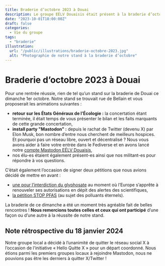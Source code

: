 ```yaml
---
title: Braderie d’octobre 2023 à Douai
description: Le groupe EÉLV Douaisis était présent à la braderie d’octobre pour la cinquième année consécutive.
date: "2023-10-01T18:00:00Z"
draft: false
categories:
  - Vie du groupe
tags:
  - "braderie"
illustration:
  url: "/public/illustrations/braderie-octobre-2023.jpg"
  alt: "Photographie de notre stand à la braderie d’octobre"
---
```


# Braderie d’octobre 2023 à Douai

Pour une rentrée réussie, rien de tel qu’un stand sur la braderie de Douai ce dimanche 1er octobre. Notre stand se trouvait rue de Bellain et vous proposerait les animations suivantes :

- **retour sur les États Généraux de l’Écologie :** la concertation étant terminée, il était temps de vous présenter le bilan et les faits marquants de cette grande concertation,
- **install party "Mastodon" :** depuis le rachat de Twitter (devenu X) par Elon Musk, bon nombre d’entre nous cherchent de meilleurs hospices. Et pourquoi pas un réseau libre, ouvert et décentralisé ? Nous vous avons aider à faire votre entrée dans le Fediverse et en avons lancé notre [compte Mastodon EÉLV Douaisis](https://mastoot.fr/@eelv_douaisis),
- nos élu-es étaient également présent-es ainsi que nos militant-es pour répondre à vos questions.

C’était également l’occasion de signer deux pétitions que nous avions décidé de mettre en avant :

- [une pour l’interdiction du glyphosate](https://act.greens-efa.eu/fr/glyphosate) au moment où l’Europe s’apprête à renouveler ses autorisations en dépit des alertes des scientifiques,
- [la pétition STOP PFAS](https://www.change.org/p/stop-pfas-agissons-contre-notre-empoisement-aux-polluants-%C3%A9ternels?utm_content=cl_sharecopy_37395420_fr-FR%3A5&recruiter=156726745&recruited_by_id=5c166c41-27f0-4f94-98cb-fb7f6f3971a5&utm_source=share_petition&utm_medium=copylink&utm_campaign=psf_combo_share_initial) (au sujet des polluants éternels).

La braderie de ce dimanche a été un moment très agréable fait de belles rencontres ! **Nous remercions toutes celles et ceux qui ont participé** d’une façon ou d’une autre à la réussite de notre stand.

## Note rétrospective du 18 janvier 2024

Notre groupe local a décidé à l’unanimité de quitter le réseau social X à l’occasion de l’initiative « Hello Quitte X » pour un départ coordonné. Nous étions parmi les premiers groupes locaux à rejoindre Mastodon, nous ne pouvions pas être les derniers à quitter X/Twitter !
